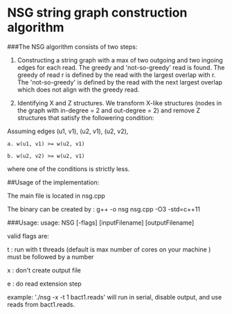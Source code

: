 # NSG string graph construction algorithm

###The NSG algorithm consists of two steps:

1. Constructing a string graph with a max of two outgoing and two ingoing edges for each read. The greedy and 'not-so-greedy' read is found. The greedy of read r is defined by the read with the largest overlap with r. The 'not-so-greedy' is defined by the read with the next largest overlap which does not align with the greedy read. 

2. Identifying X and Z structures. We transform X-like structures (nodes in the graph with in-degree = 2 and out-degree = 2) and remove Z structures that satisfy the followering condition:

Assuming edges (u1, v1), (u2, v1), (u2, v2),

	a. w(u1, v1) >= w(u2, v1) 

	b. w(u2, v2) >= w(u2, v1)

where one of the conditions is strictly less. 

##Usage of the implementation: 

The main file is located in nsg.cpp

The binary can be created by :  g++ -o nsg nsg.cpp -O3 -std=c++11

###Usage: usage: NSG [-flags] [inputFilename] [outputFilename]

valid flags are:

   t : run with t threads (default is max number of cores on your machine )
       must be followed by a number 

   x : don't create output file

   e : do read extension step

example: './nsg -x -t 1 bact1.reads' will run in serial, disable output, and use reads from bact1.reads.


